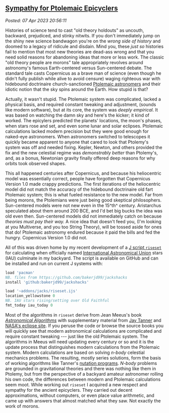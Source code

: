 
[Sympathy for Ptolemaic Epicyclers](http://analyzethedatanotthedrivel.org/2023/04/07/sympathy-for-ptolemaic-epicyclers/)
------------------------------------------------------------------------------------------------------------------------

*Posted: 07 Apr 2023 20:56:11*

Histories of science tend to cast "old theory holdouts" as uncouth,
backward, prejudiced, and stinky nitwits. If you don't immediately jump
on the shiny new science bandwagon you're on the *wrong side of history*
and doomed to a legacy of ridicule and disdain. Mind you, these *just
so* histories fail to mention that most new theories are dead-ass wrong
and that you need solid reasons for abandoning ideas that more or less
work. The classic "old theory people are morons" tale appropriately
revolves around astronomy's famous Earth-centered versus Sun-centered
debate. The standard tale casts Copernicus as a brave man of science
(even though he didn't fully publish while alive to avoid censure)
waging righteous war with hidebound doctrinaire church-sanctioned
[Ptolemaic
astronomers](https://microcosmos.uchicago.edu/ptolemy/astronomy.html)
and their idiotic notion that the sky spins around the Earth. How stupid
is that?

Actually, it wasn't stupid. The Ptolemaic system was complicated, lacked
a physical basis, and required constant tweaking and adjustment, (sounds
like modern software), but at its core, the system was *deeply
empirical*. It was based on watching the damn sky and here's the kicker;
it kind of worked. The epicylers predicted the planets' locations, the
moon's phases, when stars rose and set, and even some lunar and solar
eclipses. Ptolemaic calculations lacked modern precision but they were
good enough for naked-eye astronomers. When astronomers switched to
telescopes it quickly became apparent to anyone that cared to look that
Ptolemy's system was off and needed fixing. Kepler, Newton, and others
provided the fix and the new celestial regime was *demonstrably better*
than Ptolemy's, and, as a bonus, Newtonian gravity finally offered deep
reasons for why orbits took observed shapes.

This all happened centuries after Copernicus, and because his
heliocentric model was essentially correct, people have forgotten that
Copernicus Version 1.0 made crappy predictions. The first iterations of
the heliocentric model did not match the accuracy of the hidebound
doctrinaire old fart Ptolemaic system; this is what fueled resistance
to the new model. Far from being morons, the Ptolemians were just being
good skeptical philosophers. Sun-centered models were not new even in
the 15^th^ century. Aristarchus speculated about them around 200 BCE,
and I'd bet big bucks the idea was old even then. Sun-centered models
did not immediately catch on because *theories must pay their way.* A nice
idea that doesn't feed you, (I'm looking at you Multiverse, and you too
String Theory), will be tossed aside for ones that do! Ptolemaic
astronomy endured because it paid the bills and fed the hungry.
Copernicus Version 1.0 did not.

All of this was driven home by my recent development of a [J script
`riseset`](https://github.com/bakerjd99/jackshacks/blob/main/riseset.ijs)
for calculating when officially named [International Astronomical
Union](https://www.iau.org/) stars (IAU) culminate in my backyard. The
script is available on GitHub and can be installed and run on current J
systems with:

~~~~J
load 'pacman'
NB. files from https://github.com/bakerjd99/jackshacks
install 'github:bakerjd99/jackshacks'

load '~addons/jacks/riseset.ijs'
location_yellowstone 0
NB. IAU stars rising/setting over Old Faithful
fmt_today iau_today 0
~~~~

Most of the algorithms in `riseset` derive from Jean Meeus's book
[*Astronomical
Algorithms*](https://archive.org/details/astronomicalalgorithmsjeanmeeus1991)
with supplementary material from [Jay
Tanner](https://neoprogrammics.com/nutations/) and [NASA's eclipse
site](https://eclipse.gsfc.nasa.gov/SEhelp/deltatpoly2004.html). If you
peruse the code or browse the source books you will quickly see that
modern astronomical calculations are complicated and require constant
tweaking --- just like the old Ptolemaic system. The algorithms in Meeus
will need updating every century or so and it is the update process that
distinguishes modern calculations from the Ptolemaic system. Modern
calculations are based on solving *n-body* celestial mechanics problems.
The resulting, mostly series solutions, form the basis of working
algorithms like Tanner's [nutation
programs](https://neoprogrammics.com/nutations/). *N-body* problems are
grounded in gravitational theories and there was nothing like them in
Ptolemy, but from the perspective of a backyard amateur astronomer
rolling his own code, the differences between modern and Ptolemaic
calculations seem moot. While working out `riseset` I acquired a new
respect and sympathy for the ancient epicyclers. They carried out decent
approximations, without computers, or even place value arithmetic, and
came up with answers that almost matched what they saw. Not exactly the
work of morons.
